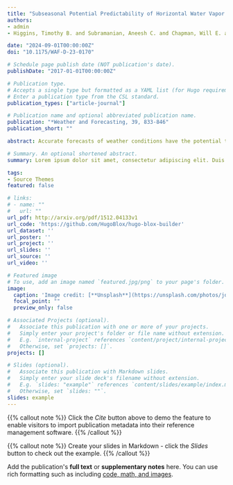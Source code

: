```yaml
---
title: "Subseasonal Potential Predictability of Horizontal Water Vapor Transport and Precipitation Extremes in the North Pacific"
authors:
- admin
- Higgins, Timothy B. and Subramanian, Aneesh C. and Chapman, Will E. and Lavers, David A. and Winters, Andrew C.

date: "2024-09-01T00:00:00Z"
doi: "10.1175/WAF-D-23-0170"

# Schedule page publish date (NOT publication's date).
publishDate: "2017-01-01T00:00:00Z"

# Publication type.
# Accepts a single type but formatted as a YAML list (for Hugo requirements).
# Enter a publication type from the CSL standard.
publication_types: ["article-journal"]

# Publication name and optional abbreviated publication name.
publication: "*Weather and Forecasting, 39, 833-846"
publication_short: ""

abstract: Accurate forecasts of weather conditions have the potential to mitigate the social and economic damages they cause. To make informed decisions based on forecasts, it is important to determine the extent to which they could be skillful. This study focuses on subseasonal forecasts out to a lead time of four weeks. We examine the differences between the potential predictability, which is computed under the assumption of a "perfect model", of integrated vapor transport (IVT) and precipitation under extreme conditions in subseasonal forecasts across the northeast Pacific. Our results demonstrate significant forecast skill of extreme IVT and precipitation events (exceeding the 90$^{th}$ percentile) into week 4 for specific areas, particularly when anomalously wet conditions are observed in the true model state. This forecast skill during weeks 3 and 4 is closely associated with a zonal extension of the North Pacific Jet. These findings of the source of skillful subseasonal forecasts over the US West Coast could have implications for water management in these regions susceptible to drought and flooding extremes. Additionally, they may offer valuable insights for governments and industries on the US West Coast seeking to make informed decisions based on extended weather prediction.

# Summary. An optional shortened abstract.
summary: Lorem ipsum dolor sit amet, consectetur adipiscing elit. Duis posuere tellus ac convallis placerat. Proin tincidunt magna sed ex sollicitudin condimentum.

tags:
- Source Themes
featured: false

# links:
# - name: ""
#   url: ""
url_pdf: http://arxiv.org/pdf/1512.04133v1
url_code: 'https://github.com/HugoBlox/hugo-blox-builder'
url_dataset: ''
url_poster: ''
url_project: ''
url_slides: ''
url_source: ''
url_video: ''

# Featured image
# To use, add an image named `featured.jpg/png` to your page's folder. 
image:
  caption: 'Image credit: [**Unsplash**](https://unsplash.com/photos/jdD8gXaTZsc)'
  focal_point: ""
  preview_only: false

# Associated Projects (optional).
#   Associate this publication with one or more of your projects.
#   Simply enter your project's folder or file name without extension.
#   E.g. `internal-project` references `content/project/internal-project/index.md`.
#   Otherwise, set `projects: []`.
projects: []

# Slides (optional).
#   Associate this publication with Markdown slides.
#   Simply enter your slide deck's filename without extension.
#   E.g. `slides: "example"` references `content/slides/example/index.md`.
#   Otherwise, set `slides: ""`.
slides: example
---
```


{{% callout note %}}
Click the *Cite* button above to demo the feature to enable visitors to import publication metadata into their reference management software.
{{% /callout %}}

{{% callout note %}}
Create your slides in Markdown - click the *Slides* button to check out the example.
{{% /callout %}}

Add the publication's **full text** or **supplementary notes** here. You can use rich formatting such as including [code, math, and images](https://docs.hugoblox.com/content/writing-markdown-latex/).
